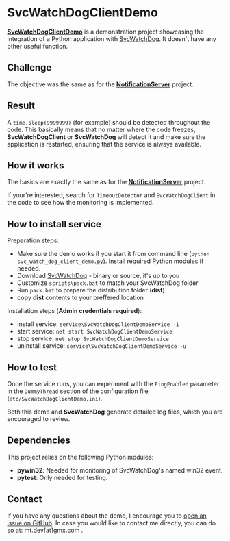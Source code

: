 ﻿# SvcWatchDogClientDemo

[**SvcWatchDogClientDemo**](https://github.com/matjazt/SvcWatchDogClientDemo) is a demonstration project showcasing the integration of a Python application with [SvcWatchDog](https://github.com/matjazt/SvcWatchDog). It doesn't have any other useful function.

## Challenge

The objective was the same as for the [**NotificationServer**](https://github.com/matjazt/NotificationServer) project.

## Result

A `time.sleep(9999999)` (for example) should be detected throughout the code.
This basically means that no matter where the code freezes, **SvcWatchDogClient** or **SvcWatchDog** will detect it and make sure the application is restarted, ensuring that the service is always available.


## How it works

The basics are exactly the same as for the [**NotificationServer**](https://github.com/matjazt/NotificationServer) project.

If your're interested, search for `TimeoutDetector` and `SvcWatchDogClient` in the code to see how the monitoring is implemented.

## How to install service

Preparation steps:
- Make sure the demo works if you start it from command line (`python svc_watch_dog_client_demo.py`). Install required Python modules if needed.
- Download [SvcWatchDog](https://github.com/matjazt/SvcWatchDog) - binary or source, it's up to you
- Customize `scripts\pack.bat` to match your SvcWatchDog folder
- Run `pack.bat` to prepare the distribution folder (**dist**)
- copy **dist** contents to your preffered location

Installation steps (**Admin credentials required**):
- install service: `service\SvcWatchDogClientDemoService -i`
- start service: `net start SvcWatchDogClientDemoService`
- stop service: `net stop SvcWatchDogClientDemoService`
- uninstall service: `service\SvcWatchDogClientDemoService -u`

## How to test

Once the service runs, you can experiment with the `PingEnabled` parameter in the `DummyThread` section of the configuration file (`etc/SvcWatchDogClientDemo.ini`).

Both this demo and **SvcWatchDog** generate detailed log files, which you are encouraged to review.

## Dependencies

This project relies on the following Python modules:
- **pywin32**: Needed for monitoring of SvcWatchDog's named win32 event.
- **pytest**: Only needed for testing.

## Contact

If you have any questions about the demo, I encourage you to [open an issue on GitHub](https://github.com/matjazt/SvcWatchDog/issues).
In case you would like to contact me directly, you can do so at: mt.dev[at]gmx.com .
